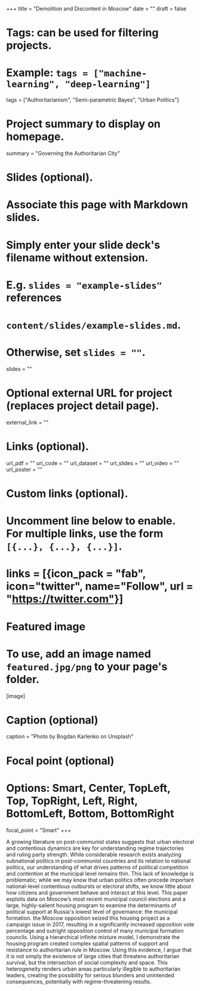 +++
title = "Demolition and Discontent in Moscow"
date = ""
draft = false

# Tags: can be used for filtering projects.
# Example: `tags = ["machine-learning", "deep-learning"]`
tags = ["Authoritarianism", "Semi-parametric Bayes", "Urban Politics"]

# Project summary to display on homepage.
summary = "Governing the Authoritarian City"

# Slides (optional).
#   Associate this page with Markdown slides.
#   Simply enter your slide deck's filename without extension.
#   E.g. `slides = "example-slides"` references 
#   `content/slides/example-slides.md`.
#   Otherwise, set `slides = ""`.
slides = ""

# Optional external URL for project (replaces project detail page).
external_link = ""

# Links (optional).
url_pdf = ""
url_code = ""
url_dataset = ""
url_slides = ""
url_video = ""
url_poster = ""

# Custom links (optional).
#   Uncomment line below to enable. For multiple links, use the form `[{...}, {...}, {...}]`.
# links = [{icon_pack = "fab", icon="twitter", name="Follow", url = "https://twitter.com"}]

# Featured image
# To use, add an image named `featured.jpg/png` to your page's folder. 
[image]
  # Caption (optional)
  caption = "Photo by Bogdan Karlenko on Unsplash"

  # Focal point (optional)
  # Options: Smart, Center, TopLeft, Top, TopRight, Left, Right, BottomLeft, Bottom, BottomRight
  focal_point = "Smart"
+++

A growing literature on post-communist states suggests that urban electoral and contentious dynamics are key for understanding regime trajectories and ruling party strength. While considerable research exists analyzing subnational politics in post-communist countries and its relation to national politics, our understanding of what drives patterns of political competition and contention at the municipal level remains thin. This lack of knowledge is problematic; while we may know that urban politics often precede important national-level contentious outbursts or electoral shifts, we know little about how citizens and government behave and interact at this level. This paper exploits data on Moscow’s most recent municipal council elections and a large, highly-salient housing program to examine the determinants of political support at Russia's lowest level of governance: the municipal formation. the Moscow opposition seized this housing project as a campaign issue in 2017, resulting in a significantly increased opposition vote percentage and outright opposition control of many municipal formation councils. Using a hierarchical infinite mixture model, I demonstrate the housing program created complex spatial patterns of support and resistance to authoritarian rule in Moscow. Using this evidence, I argue that it is not simply the existence of large cities that threatens authoritarian survival, but the intersection of social complexity and space. This heterogeneity renders urban areas particularly illegible to authoritarian leaders, creating the possibility for serious blunders and unintended consequences, potentially with regime-threatening results.
